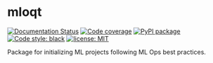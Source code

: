 # mloqt
[![Documentation Status](https://readthedocs.org/projects/mloqt/badge/?version=latest)](https://mloqt.readthedocs.io/en/latest/?badge=latest)
[![Code coverage](https://codecov.io/github/FragileTech/mloqt/coverage.svg)](https://codecov.io/github/FragileTech/mloqt)
[![PyPI package](https://badgen.net/pypi/v/mloqt)](https://pypi.org/project/mloqt/)
[![Code style: black](https://img.shields.io/badge/code%20style-black-000000.svg)](https://github.com/ambv/black)
[![license: MIT](https://img.shields.io/badge/license-MIT-green.svg)](https://opensource.org/licenses/MIT)

Package for initializing ML projects following ML Ops best practices.